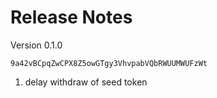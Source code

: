 # Release Notes

Version 0.1.0
```
9a42vBCpqZwCPX8Z5owGTgy3VhvpabVQbRWUUMWUFzWt
```
1. delay withdraw of seed token
